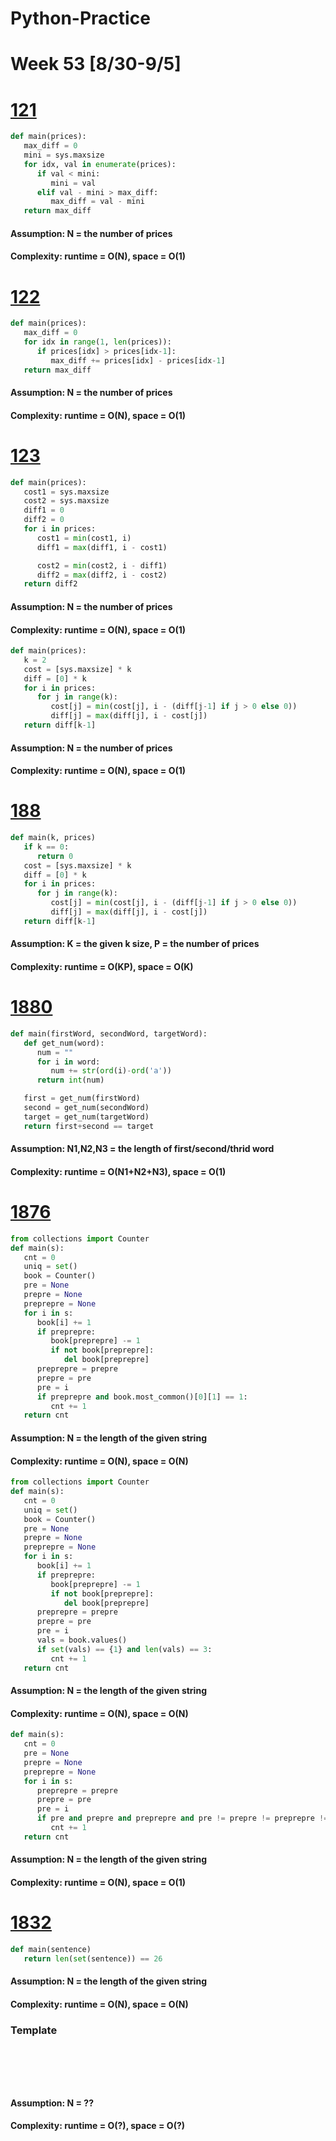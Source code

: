 # Python-Practice

# Week 53 [8/30-9/5]

# [121](https://leetcode.com/problems/best-time-to-buy-and-sell-stock/)
```python
def main(prices):
   max_diff = 0
   mini = sys.maxsize
   for idx, val in enumerate(prices):
      if val < mini:
         mini = val
      elif val - mini > max_diff:
         max_diff = val - mini
   return max_diff
```
#### Assumption: N = the number of prices
#### Complexity: runtime = O(N), space = O(1)

# [122](code.com/problems/best-time-to-buy-and-sell-stock-ii/)
```python
def main(prices):
   max_diff = 0
   for idx in range(1, len(prices)):
      if prices[idx] > prices[idx-1]:
         max_diff += prices[idx] - prices[idx-1]
   return max_diff
```
#### Assumption: N = the number of prices
#### Complexity: runtime = O(N), space = O(1)

# [123](https://leetcode.com/problems/best-time-to-buy-and-sell-stock-iii/)
```python
def main(prices):
   cost1 = sys.maxsize
   cost2 = sys.maxsize
   diff1 = 0
   diff2 = 0
   for i in prices:
      cost1 = min(cost1, i)
      diff1 = max(diff1, i - cost1)

      cost2 = min(cost2, i - diff1)
      diff2 = max(diff2, i - cost2)
   return diff2
```
#### Assumption: N = the number of prices
#### Complexity: runtime = O(N), space = O(1)
```python
def main(prices):
   k = 2
   cost = [sys.maxsize] * k
   diff = [0] * k
   for i in prices:
      for j in range(k):
         cost[j] = min(cost[j], i - (diff[j-1] if j > 0 else 0))
         diff[j] = max(diff[j], i - cost[j])
   return diff[k-1]
```
#### Assumption: N = the number of prices
#### Complexity: runtime = O(N), space = O(1)

# [188](https://leetcode.com/problems/best-time-to-buy-and-sell-stock-iv/)
```python
def main(k, prices)
   if k == 0:
      return 0
   cost = [sys.maxsize] * k
   diff = [0] * k
   for i in prices:
      for j in range(k):
         cost[j] = min(cost[j], i - (diff[j-1] if j > 0 else 0))
         diff[j] = max(diff[j], i - cost[j])
   return diff[k-1]
```
#### Assumption: K = the given k size, P = the number of prices
#### Complexity: runtime = O(KP), space = O(K)

# [1880](https://leetcode.com/problems/check-if-word-equals-summation-of-two-words/)
```python
def main(firstWord, secondWord, targetWord):
   def get_num(word):
      num = ""
      for i in word:
         num += str(ord(i)-ord('a'))
      return int(num)

   first = get_num(firstWord)
   second = get_num(secondWord)
   target = get_num(targetWord)
   return first+second == target
```
#### Assumption: N1,N2,N3 = the length of first/second/thrid word
#### Complexity: runtime = O(N1+N2+N3), space = O(1)

# [1876](https://leetcode.com/problems/substrings-of-size-three-with-distinct-characters/)
```python
from collections import Counter
def main(s):
   cnt = 0
   uniq = set()
   book = Counter()
   pre = None
   prepre = None
   preprepre = None
   for i in s:
      book[i] += 1
      if preprepre:
         book[preprepre] -= 1
         if not book[preprepre]:
            del book[preprepre]
      preprepre = prepre
      prepre = pre
      pre = i
      if preprepre and book.most_common()[0][1] == 1:
         cnt += 1
   return cnt           
```
#### Assumption: N = the length of the given string
#### Complexity: runtime = O(N), space = O(N)
```python
from collections import Counter
def main(s):
   cnt = 0
   uniq = set()
   book = Counter()
   pre = None
   prepre = None
   preprepre = None
   for i in s:
      book[i] += 1
      if preprepre:
         book[preprepre] -= 1
         if not book[preprepre]:
            del book[preprepre]
      preprepre = prepre
      prepre = pre
      pre = i
      vals = book.values()
      if set(vals) == {1} and len(vals) == 3:
         cnt += 1
   return cnt           
```
#### Assumption: N = the length of the given string
#### Complexity: runtime = O(N), space = O(N)
```python
def main(s):
   cnt = 0
   pre = None
   prepre = None
   preprepre = None
   for i in s:
      preprepre = prepre
      prepre = pre
      pre = i
      if pre and prepre and preprepre and pre != prepre != preprepre != pre:
         cnt += 1            
   return cnt
```
#### Assumption: N = the length of the given string
#### Complexity: runtime = O(N), space = O(1)

# [1832](https://leetcode.com/problems/check-if-the-sentence-is-pangram/)
```python
def main(sentence)
   return len(set(sentence)) == 26
```
#### Assumption: N = the length of the given string
#### Complexity: runtime = O(N), space = O(N)

### Template
# []()
```sql
```

# []()
```python
```
#### Assumption: N = ??
#### Complexity: runtime = O(?), space = O(?)
